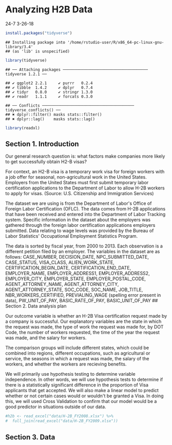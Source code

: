 Analyzing H2B Data
================
24-7
3-26-18

``` r
install.packages("tidyverse")
```

    ## Installing package into '/home/rstudio-user/R/x86_64-pc-linux-gnu-library/3.4'
    ## (as 'lib' is unspecified)

``` r
library(tidyverse)
```

    ## ── Attaching packages ───────────────────────────────────── tidyverse 1.2.1 ──

    ## ✔ ggplot2 2.2.1     ✔ purrr   0.2.4
    ## ✔ tibble  1.4.2     ✔ dplyr   0.7.4
    ## ✔ tidyr   0.8.0     ✔ stringr 1.3.0
    ## ✔ readr   1.1.1     ✔ forcats 0.3.0

    ## ── Conflicts ──────────────────────────────────────── tidyverse_conflicts() ──
    ## ✖ dplyr::filter() masks stats::filter()
    ## ✖ dplyr::lag()    masks stats::lag()

``` r
library(readxl)
```

Section 1. Introduction
-----------------------

Our general research question is: what factors make companies more likely to get successfully obtain H2-B visas?

For context, an H2-B visa is a temporary work visa for foreign workers with a job offer for seasonal, non-agricultural work in the United States. Employers from the United States must first submit temporary labor certification applications to the Department of Labor to allow H-2B workers to apply for visas. (Source: U.S. Citizenship and Immigration Services)

The dataset we are using is from the Department of Labor's Office of Foreign Labor Certification (OFLC). The data comes from H-2B applications that have been received and entered into the Department of Labor Tracking system. Specific information in the dataset about the employers was gathered through the foreign labor certification applications employers submitted. Data relating to wage levels was provided by the Bureau of Labor Statistics' Occupational Employment Statistics Program.

The data is sorted by fiscal year, from 2000 to 2013. Each observation is a different petition filed by an employer. The variables in the dataset are as follows: CASE\_NUMBER, DECISION\_DATE, NPC\_SUBMITTED\_DATE, CASE\_STATUS, VISA\_CLASS, ALIEN\_WORK\_STATE, CERTIFICATION\_BEGIN\_DATE, CERTIFICATION\_END\_DATE, EMPLOYER\_NAME, EMPLOYER\_ADDRESS1, EMPLOYER\_ADDRESS2, EMPLOYER\_CITY, EMPLOYER\_STATE, EMPLOYER\_POSTAL\_CODE, AGENT\_ATTORNEY\_NAME, AGENT\_ATTORNEY\_CITY, AGENT\_ATTORNEY\_STATE, SOC\_CODE, SOC\_NAME, JOB\_TITLE, NBR\_WORKERS\_CERTIFIED, PREVIALING\_WAGE (spelling error present in data), PW\_UNIT\_OF\_PAY, BASIC\_RATE\_OF\_PAY, BASIC\_UNIT\_OF\_PAY \#\# Section 2. Data analysis plan

Our outcome variable is whether an H-2B Visa certification request made by a company is successful. Our explanatory variables are the state in which the request was made, the type of work the request was made for, by DOT Code, the number of workers requested, the time of the year the request was made, and the salary for workers.

The comparison groups will include different states, which could be combined into regions, different occupations, such as agricultural or service, the seasons in which a request was made, the salary of the workers, and whether the workers are recieving benefits.

We will primarily use hypothesis testing to determine variable independence. In other words, we will use hypothesis tests to determine if there is a statistically significant difference in the proportion of Visa applicants that get accepted. We will also make a linear model to predict whether or not certain cases would or wouldn't be granted a Visa. In doing this, we will used Cross Validation to confirm that our model would be a good predictor in situations outside of our data.

``` r
#h2b <- read_excel("data/H-2B_FY2008.xlsx") %>%
#  full_join(read_excel("data/H-2B_FY2009.xlsx"))
```

Section 3. Data
---------------
